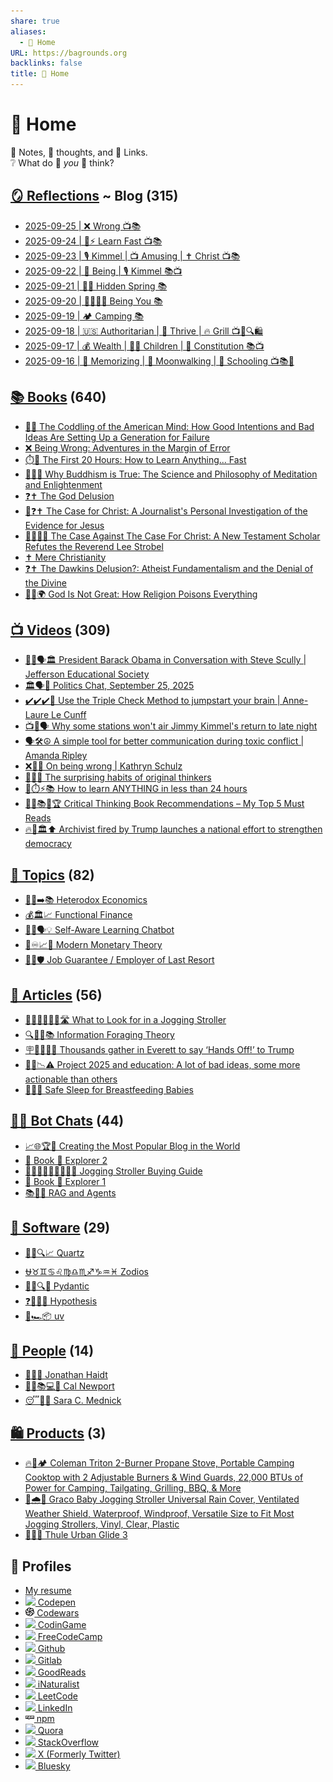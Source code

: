 ```yaml
---
share: true
aliases:
  - 🏡 Home
URL: https://bagrounds.org
backlinks: false
title: 🏡 Home
---
```

# 🏡 Home  
📑 Notes, 💭 thoughts, and 🔗 Links.  
❔ What do 🫵 _you_ 🤔 think?  
  
## [🪞 Reflections](./reflections/index.md) ~ Blog (315)  
- [2025-09-25 | ❌ Wrong 📺📚](./reflections/2025-09-25.md)  
- [2025-09-24 | 🧠⚡ Learn Fast 📺📚](./reflections/2025-09-24.md)  
- [2025-09-23 | 🎙️ Kimmel | 📺 Amusing | ✝️ Christ 📺📚](./reflections/2025-09-23.md)  
- [2025-09-22 | 👤 Being | 🎙️ Kimmel 📚📺](./reflections/2025-09-22.md)  
- [2025-09-21 | 🥸🌊 Hidden Spring 📚](./reflections/2025-09-21.md)  
- [2025-09-20 | 🫵🏼👀🧠 Being You 📚](./reflections/2025-09-20.md)  
- [2025-09-19 | 🏕️ Camping 📚](./reflections/2025-09-19.md)  
- [2025-09-18 | 🇺🇸 Authoritarian | 🌱 Thrive | 🔥 Grill 📺📰🔍🛍️](./reflections/2025-09-18.md)  
- [2025-09-17 | 💰 Wealth | 👶🏼 Children | 📜 Constitution 📚📺](./reflections/2025-09-17.md)  
- [2025-09-16 | 🧠 Memorizing | 🌝 Moonwalking | 🏫 Schooling 📺📚📰](./reflections/2025-09-16.md)  
  
  
## [📚 Books](./books/index.md) (640)  
- [🤕👶 The Coddling of the American Mind: How Good Intentions and Bad Ideas Are Setting Up a Generation for Failure](./books/the-coddling-of-the-american-mind-how-good-intentions-and-bad-ideas-are-setting-up-a-generation-for-failure.md)  
- [❌ Being Wrong: Adventures in the Margin of Error](./books/being-wrong-adventures-in-the-margin-of-error.md)  
- [⏱️🚀 The First 20 Hours: How to Learn Anything... Fast](./books/the-first-20-hours-how-to-learn-anything-fast.md)  
- [🧘🧠✅ Why Buddhism is True: The Science and Philosophy of Meditation and Enlightenment](./books/why-buddhism-is-true-the-science-and-philosophy-of-meditation-and-enlightenment.md)  
- [❓✝️ The God Delusion](./books/the-god-delusion.md)  
- [📰❓✝️ The Case for Christ: A Journalist's Personal Investigation of the Evidence for Jesus](./books/the-case-for-christ-a-journalists-personal-investigation-of-the-evidence-for-jesus.md)  
- [🧑‍🏫🆚⛪ The Case Against The Case For Christ: A New Testament Scholar Refutes the Reverend Lee Strobel](./books/the-case-against-the-case-for-christ-a-new-testament-scholar-refutes-the-reverend-lee-strobel.md)  
- [✝️ Mere Christianity](./books/mere-christianity.md)  
- [❓✝️ The Dawkins Delusion?: Atheist Fundamentalism and the Denial of the Divine](./books/the-dawkins-delusion-atheist-fundamentalism-and-the-denial-of-the-divine.md)  
- [🙏🚫🌍 God Is Not Great: How Religion Poisons Everything](./books/god-is-not-great-how-religion-poisons-everything.md)  
  
  
## [📺 Videos](./videos/index.md) (309)  
- [👨🏿🗣️🏛️ President Barack Obama in Conversation with Steve Scully | Jefferson Educational Society](./videos/president-barack-obama-in-conversation-with-steve-scully-jefferson-educational-society.md)  
- [🏛️🗣️📅 Politics Chat, September 25, 2025](./videos/politics-chat-september-25-2025.md)  
- [✔️✔️✔️🧠 Use the Triple Check Method to jumpstart your brain | Anne-Laure Le Cunff](./videos/use-the-triple-check-method-to-jumpstart-your-brain-anne-laure-le-cunff.md)  
- [📺🚫🗣️ Why some stations won't air Jimmy Kimmel's return to late night](./videos/why-some-stations-wont-air-jimmy-kimmels-return-to-late-night.md)  
- [🗣️🛠️☮️ A simple tool for better communication during toxic conflict | Amanda Ripley](./videos/a-simple-tool-for-better-communication-during-toxic-conflict-amanda-ripley.md)  
- [❌🤔💡 On being wrong | Kathryn Schulz](./videos/on-being-wrong-kathryn-schulz.md)  
- [🤔💡🔄 The surprising habits of original thinkers](./videos/the-surprising-habits-of-original-thinkers-adam-grant-ted.md)  
- [🧠⏱️⚡️📚 How to learn ANYTHING in less than 24 hours](./videos/how-to-learn-anything-in-less-than-24-hours.md)  
- [🤔🧐📚💯🏆 Critical Thinking Book Recommendations – My Top 5 Must Reads](./videos/critical-thinking-book-recommendations-my-top-5-must-reads.md)  
- [🔥🚫🏛️⬆️ Archivist fired by Trump launches a national effort to strengthen democracy](./videos/archivist-fired-by-trump-launches-a-national-effort-to-strengthen-democracy.md)  
  
  
## [🌌 Topics](./topics/index.md) (82)  
- [🤔🚫➡️📚 Heterodox Economics](./topics/heterodox-economics.md)  
- [💰🏛️📈 Functional Finance](./topics/functional-finance.md)  
- [🧠🤖🗣️💡 Self-Aware Learning Chatbot](./topics/self-aware-learning-chatbot.md)  
- [🏦♾️📈💸 Modern Monetary Theory](./topics/modern-monetary-theory.md)  
- [🧑‍💼🛡️ Job Guarantee / Employer of Last Resort](./topics/job-guarantee-employer-of-last-resort.md)  
  
  
## [📄  Articles](./articles/index.md) (56)  
- [👀👶🏼🏃🏼‍♀️🛣️ What to Look for in a Jogging Stroller](./articles/what-to-look-for-in-a-jogging-stroller.md)  
- [🔍🍎🌲📚 Information Foraging Theory](./articles/information-foraging-theory.md)  
- [🪧👐🏽🚫👹 Thousands gather in Everett to say ‘Hands Off!’ to Trump](./articles/thousands-gather-in-everett-to-say-hands-off-to-trump.md)  
- [🚫🏫📉⚠️ Project 2025 and education: A lot of bad ideas, some more actionable than others](./articles/project-2025-and-education-a-lot-of-bad-ideas-some-more-actionable-than-others.md)  
- [🤱😴👶 Safe Sleep for Breastfeeding Babies](./articles/safe-sleep-for-breastfeeding-babies.md)  
  
  
## [🤖💬 Bot Chats](./bot-chats/index.md) (44)  
- [📈🌐🏆📢 Creating the Most Popular Blog in the World](./bot-chats/creating-the-most-popular-blog-in-the-world.md)  
- [📖 Book 🧭 Explorer 2](./bot-chats/book-explorer-2.md)  
- [👶🏼🛒🏃🏼‍♀️🦮💲🦮 Jogging Stroller Buying Guide](./bot-chats/jogging-stroller-buying-guide.md)  
- [📖 Book 🧭 Explorer 1](./bot-chats/book-explorer-1.md)  
- [📚🤖💬 RAG and Agents](./bot-chats/rag-and-agents.md)  
  
  
## [💾 Software](./software/index.md) (29)  
- [💎🔬🔍📈 Quartz](./software/quartz.md)  
- [⛎♉️♊️♋️♌️♍️♎️♏️♐️♑️♒️♓️ Zodios](./software/zodios.md)  
- [🐍📜🔍✅ Pydantic](./software/pydantic.md)  
- [❓🧪✅🤔 Hypothesis](./software/hypothesis.md)  
- [🐍🏎️📦 uv](./software/uv.md)  
  
  
## [👥 People](./people/index.md) (14)  
- [🧠🤝🐘 Jonathan Haidt](./people/jonathan-haidt.md)  
- [👨‍🏫📚💻🤔 Cal Newport](./people/cal-newport.md)  
- [😴🧠🌃 Sara C. Mednick](./people/sara-c-mednick.md)  
  
  
## [🛍️ Products](./products/index.md) (3)  
- [🔥💨🏕️ Coleman Triton 2-Burner Propane Stove, Portable Camping Cooktop with 2 Adjustable Burners & Wind Guards, 22,000 BTUs of Power for Camping, Tailgating, Grilling, BBQ, & More](./products/coleman-triton-2-burner-propane-stove-portable-camping-cooktop-with-2-adjustable-burners-wind-guards-22000-btus-of-power-for-camping-tailgating-grilling-bbq-more.md)  
- [👶🌧️💨 Graco Baby Jogging Stroller Universal Rain Cover, Ventilated Weather Shield, Waterproof, Windproof, Versatile Size to Fit Most Jogging Strollers, Vinyl, Clear, Plastic](./products/graco-baby-jogging-stroller-universal-rain-cover-ventilated-weather-shield-waterproof-windproof-versatile-size-to-fit-most-jogging-strollers-vinyl-clear-plastic.md)  
- [👶🏃🌆 Thule Urban Glide 3](./products/thule-urban-glide-3.md)  
  
  
## 🔗 Profiles  
- [My resume](./topics/my-resume.md)  
- <a href="http://codepen.io/bagrounds"><img style="height:1em; margin:0;" src="https://simpleicons.org/icons/codepen.svg"/> Codepen</a>  
- <a href="http://www.codewars.com/users/bagrounds"><img style="height:1em; margin:0;" src="https://raw.githubusercontent.com/bagrounds/icons/master/codewars.svg"/> Codewars</a>  
- <a href="https://www.codingame.com/profile/0d172b10ecb72b81c2bb2646e8be9d8a8930706"><img style="height:1em; margin:0;" src="https://simpleicons.org/icons/codingame.svg"/> CodinGame</a>  
- <a href="http://freecodecamp.com/bagrounds"><img style="height:1em; margin:0;" src="https://simpleicons.org/icons/freecodecamp.svg"/> FreeCodeCamp</a>  
- <a href="https://github.com/bagrounds"><img style="height:1em; margin:0;" src="https://simpleicons.org/icons/github.svg"/> Github</a>  
- <a href="http://gitlab.com/bagrounds"><img style="height:1em; margin:0;" src="https://simpleicons.org/icons/gitlab.svg"/> Gitlab</a>  
- <a href="http://goodreads.com/bagrounds"><img style="height:1em; margin:0;" src="https://simpleicons.org/icons/goodreads.svg"/> GoodReads</a>  
- <a href="https://www.inaturalist.org/people/8822063"><img style="height:1em; margin:0;" src="https://static.inaturalist.org/wiki_page_attachments/3154-original.png"/> iNaturalist</a>  
- <a href="https://leetcode.com/u/bagrounds"><img style="height:1em; margin:0;" src="https://simpleicons.org/icons/leetcode.svg"/> LeetCode</a>  
- <a href="https://linkedin.com/in/bagrounds"><img style="height:1em; margin:0;" src="https://simpleicons.org/icons/linkedin.svg"/> LinkedIn</a>  
- <a href="http://www.npmjs.com/~bagrounds"><img style="height:1em; margin:0;" src="https://raw.githubusercontent.com/bagrounds/icons/master/npm.svg"/> npm</a>  
- <a href="https://www.quora.com/profile/Bryan-Grounds"><img style="height:1em; margin:0;" src="https://simpleicons.org/icons/quora.svg"/> Quora</a>  
- <a href="http://stackoverflow.com/users/2081363/bagrounds"><img style="height:1em; margin:0;" src="https://simpleicons.org/icons/stackoverflow.svg"/> StackOverflow</a>  
- <a href="https://twitter.com/bagrounds"><img style="height:1em; margin:0;" src="https://simpleicons.org/icons/x.svg"/> X (Formerly Twitter)</a>  
- <a href="https://bsky.app/profile/bagrounds.bsky.social"><img style="height:1em; margin:0;" src="https://simpleicons.org/icons/bluesky.svg"/> Bluesky</a>